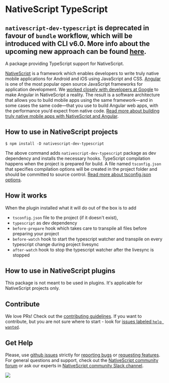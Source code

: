 # NativeScript TypeScript

## `nativescript-dev-typescript` is deprecated in favour of  `bundle` workflow, which will be introduced with CLI v6.0. More info about the upcoming new approach can be found [here](https://www.nativescript.org/blog/the-future-of-building-nativescript-apps). 

A package providing TypeScript support for NativeScript.

[NativeScript](https://www.nativescript.org/) is a framework which enables developers to write truly native mobile applications for Android and iOS using JavaScript and CSS. [Angular](https://angular.io/) is one of the most popular open source JavaScript frameworks for application development. We [worked closely with developers at Google](http://angularjs.blogspot.bg/2015/12/building-mobile-apps-with-angular-2-and.html) to make Angular in NativeScript a reality. The result is a software architecture that allows you to build mobile apps using the same framework—and in some cases the same code—that you use to build Angular web apps, with the performance you’d expect from native code. [Read more about building truly native mobile apps with NativeScript and Angular](https://docs.nativescript.org/tutorial/ng-chapter-0).

## How to use in NativeScript projects

```
$ npm install -D nativescript-dev-typescript
```

The above command adds `nativescript-dev-typescript` package as dev dependency and installs the necessary hooks. TypeScript compilation happens when the project is prepared for build. A file named `tsconfig.json` that specifies compilation options will be created in the project folder and should be committed to source control. [Read more about tsconfig.json options](http://www.typescriptlang.org/docs/handbook/tsconfig-json.html).

## How it works

When the plugin installed what it will do out of the box is to add
 - `tsconfig.json` file to the project (if it doesn't exist), 
 - `typescript` as dev dependency
 - `before-prepare` hook which takes care to transpile all files before preparing your project
 - `before-watch` hook to start the typescript watcher and transpile on every typescript change during project livesync
 - `after-watch` hook to stop the typescript watcher after the livesync is stopped

## How to use in NativeScript plugins

This package is not meant to be used in plugins. It's applicable for NativeScript projects only.

## Contribute
We love PRs! Check out the [contributing guidelines](CONTRIBUTING.md). If you want to contribute, but you are not sure where to start - look for [issues labeled `help wanted`](https://github.com/NativeScript/nativescript-dev-typescript/issues?q=is%3Aopen+is%3Aissue+label%3A%22help+wanted%22).

## Get Help 
Please, use [github issues](https://github.com/NativeScript/nativescript-dev-typescript/issues) strictly for [reporting bugs](CONTRIBUTING.md#reporting-bugs) or [requesting features](CONTRIBUTING.md#requesting-features). For general questions and support, check out the [NativeScript community forum](https://discourse.nativescript.org/) or ask our experts in [NativeScript community Slack channel](http://developer.telerik.com/wp-login.php?action=slack-invitation).
  
![](https://ga-beacon.appspot.com/UA-111455-24/nativescript/nativescript-dev-typescript?pixel) 
